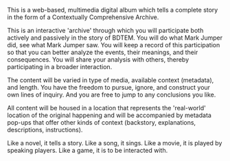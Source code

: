 This is a web-based, multimedia digital album which tells a complete story in the form of a Contextually Comprehensive Archive.

This is an interactive 'archive' through which you will participate both actively and passively in the story of BDTEM. You will do what Mark Jumper did, see what Mark Jumper saw. You will keep a record of this participation so that you can better analyze the events, their meanings, and their consequences. You will share your analysis with others, thereby participating in a broader interaction.

The content will be varied in type of media, available context (metadata), and length. You have the freedom to pursue, ignore, and construct your own lines of inquiry. And you are free to jump to any conclusions you like.

All content will be housed in a location that represents the 'real-world' location of the original happening and will be accompanied by metadata pop-ups that offer other kinds of context (backstory, explanations, descriptions, instructions).

Like a novel, it tells a story.
Like a song, it sings.
Like a movie, it is played by speaking players.
Like a game, it is to be interacted with.
